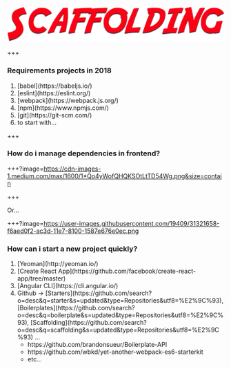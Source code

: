 ![scaffolding](assets/img/scaffolding.png)

+++

### Requirements projects in 2018

<ol>
  <li class="fragment">[babel](https://babeljs.io/)</li>
  <li class="fragment">[eslint](https://eslint.org/)</li>
  <li class="fragment">[webpack](https://webpack.js.org/)</li>
  <li class="fragment">[npm](https://www.npmjs.com/)</li>
  <li class="fragment">[git](https://git-scm.com/)</li>
  <li class="fragment">to start with...</li>
</ol>

+++

### How do i manage dependencies in frontend?

+++?image=https://cdn-images-1.medium.com/max/1600/1*Qo4yWofQHQKSOtLtTD54Wg.png&size=contain

+++

Or...

+++?image=https://user-images.githubusercontent.com/19409/31321658-f6aed0f2-ac3d-11e7-8100-1587e676e0ec.png

### How can i start a new project quickly?

<ol>
  <li class="fragment">[Yeoman](http://yeoman.io/)</li>
  <li class="fragment">[Create React App](https://github.com/facebook/create-react-app/tree/master)</li>
  <li class="fragment">[Angular CLI](https://cli.angular.io/)</li>
  <li class="fragment">
    Github → [Starters](https://github.com/search?o=desc&q=starter&s=updated&type=Repositories&utf8=%E2%9C%93), [Boilerplates](https://github.com/search?o=desc&q=boilerplate&s=updated&type=Repositories&utf8=%E2%9C%93), [Scaffolding](https://github.com/search?o=desc&q=scaffolding&s=updated&type=Repositories&utf8=%E2%9C%93) ...
    <ul>
      <li class="fragment">https://github.com/brandonsueur/Boilerplate-API</li>
      <li class="fragment">https://github.com/wbkd/yet-another-webpack-es6-starterkit</li>
      <li class="fragment">etc...</li>
    </ul>
  </li>

</ol>

